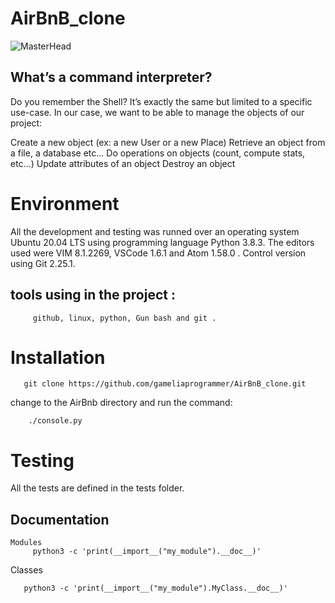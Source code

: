 # AirBnB_clone

![MasterHead](https://github.com/gameliaprogrammer/AirBnB_clone/blob/master/65f4a1dd9c51265f49d0.png)
## What’s a command interpreter?
Do you remember the Shell? It’s exactly the same but limited to a specific use-case. In our case, we want to be able to manage the objects of our project:

  Create a new object (ex: a new User or a new Place)
  Retrieve an object from a file, a database etc…
  Do operations on objects (count, compute stats, etc…)
  Update attributes of an object
  Destroy an object
# Environment
All the development and testing was runned over an operating system Ubuntu 20.04 LTS using programming language Python 3.8.3. The editors used were VIM 8.1.2269, VSCode 1.6.1 and Atom 1.58.0 . Control version using Git 2.25.1.
## tools using in the project : 
         github, linux, python, Gun bash and git .
# Installation

       git clone https://github.com/gameliaprogrammer/AirBnB_clone.git 

  change to the AirBnb directory and run the command:

        ./console.py 

# Testing
All the tests are defined in the  tests  folder.

## Documentation
    Modules
         python3 -c 'print(__import__("my_module").__doc__)'

  Classes
  
       python3 -c 'print(__import__("my_module").MyClass.__doc__)'
